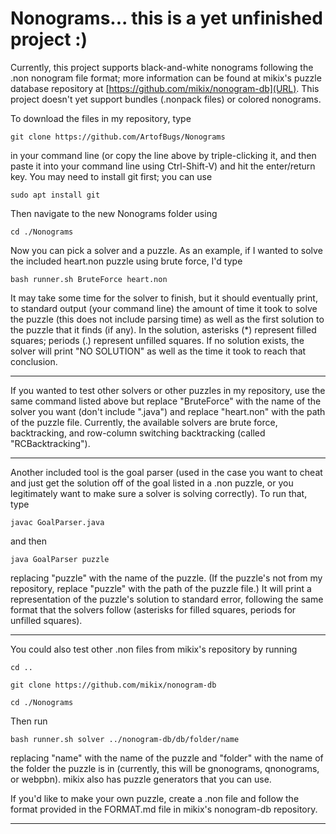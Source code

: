 # Nonograms... this is a yet unfinished project :)

Currently, this project supports black-and-white nonograms following the .non
nonogram file format; more information can be found at mikix's puzzle database
repository at [https://github.com/mikix/nonogram-db](URL). This project doesn't
yet support bundles (.nonpack files) or colored nonograms.

To download the files in my repository, type

`git clone https://github.com/ArtofBugs/Nonograms`

in your command line (or copy the line above by triple-clicking it, and then
paste it into your command line using Ctrl-Shift-V) and hit the
enter/return key. You may need to install git first; you can use

`sudo apt install git`

Then navigate to the new Nonograms folder using

`cd ./Nonograms`

Now you can pick a solver and a puzzle. As an example, if I wanted to solve the
included heart.non puzzle using brute force, I'd type

`bash runner.sh BruteForce heart.non`

It may take some time for the solver to finish, but it should eventually print,
to standard output (your command line) the amount of time it took to solve the
puzzle (this does not include parsing time) as well as the first solution to the
puzzle that it finds (if any). In the solution, asterisks (*) represent filled
squares; periods (.) represent unfilled squares. If no solution exists, the
solver will print "NO SOLUTION" as well as the time it took to reach that
conclusion.

***************

If you wanted to test other solvers or other puzzles in my repository, use
the same command listed above but replace "BruteForce" with the name of the
solver you want (don't include ".java") and replace "heart.non" with the path
of the puzzle file. Currently, the available solvers are brute force,
backtracking, and row-column switching backtracking (called "RCBacktracking").

***************

Another included tool is the goal parser (used in the case you want to cheat and
just get the solution off of the goal listed in a .non puzzle, or you
legitimately want to make sure a solver is solving correctly). To run that, type

`javac GoalParser.java`

and then

`java GoalParser puzzle`

replacing "puzzle" with the name of the puzzle. (If the puzzle's not from my
repository, replace "puzzle" with the path of the puzzle file.) It will print a
representation of the puzzle's solution to standard error, following the same
format that the solvers follow (asterisks for filled squares, periods for
unfilled squares).

***************

You could also test other .non files from mikix's repository by running

`cd ..`

`git clone https://github.com/mikix/nonogram-db`

`cd ./Nonograms`

Then run

`bash runner.sh solver ../nonogram-db/db/folder/name`

replacing "name" with the name of the puzzle and "folder" with the name of
the folder the puzzle is in (currently, this will be gnonograms, qnonograms, or
webpbn). mikix also has puzzle generators that you can use.

If you'd like to make your own puzzle, create a .non file and follow the format
provided in the FORMAT.md file in mikix's nonogram-db repository.

***************


